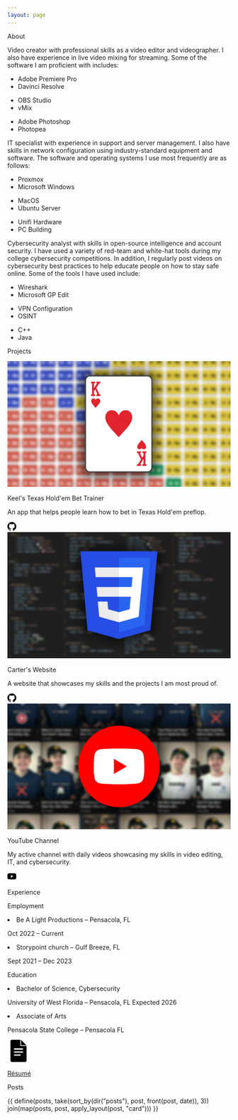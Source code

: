 ```yaml
---
layout: page
---
```


<section class="skills" id="about">
                    <div class="skillsTitle">
                        <p>
                            <span class="gradientText">About</span>
                        </p>
                    </div>
                    <div class="skill">
                        <p><span class="highlightedText">Video creator</span> with professional skills as a video editor and videographer. 
                            I also have experience in live video mixing for streaming. 
                            Some of the software I am proficient with includes:
                            </p>
                        <div class="softwareList">
                            <ul>
                                <li>Adobe Premiere Pro</li>
                                <li>Davinci Resolve</li>
                            </ul>
                            <ul>
                                <li>OBS Studio</li>
                                <li>vMix</li>
                            </ul>
                            <ul>
                                <li>Adobe Photoshop</li>
                                <li>Photopea</li>
                            </ul>
                        </div>
                    </div>
                    <div class="skill">
                        <p><span class="highlightedText">IT specialist</span> with experience in support and server management. 
                            I also have skills in network configuration using industry-standard equipment and software. 
                            The software and operating systems I use most frequently are as follows:</p>
                        <div class="softwareList">
                            <ul>
                                <li>Proxmox</li>
                                <li>Microsoft Windows</li>
                            </ul>
                            <ul>
                                <li>MacOS</li>
                                <li>Ubuntu Server</li>
                            </ul>
                            <ul>
                                <li>Unifi Hardware</li>
                                <li>PC Building</li>
                            </ul>
                        </div>
                    </div>
                    <div class="skill">
                        <p><span class="highlightedText">Cybersecurity analyst</span> with skills in open-source intelligence and account security. 
                            I have used a variety of red-team and white-hat tools during my college cybersecurity competitions. 
                            In addition, I regularly post videos on cybersecurity best practices to help educate people on how to stay safe online. 
                            Some of the tools I have used include:</p>
                        <div class="softwareList">
                            <ul>
                                <li>Wireshark</li>
                                <li>Microsoft GP Edit</li>
                            </ul>
                            <ul>
                                <li>VPN Configuration</li>
                                <li>OSINT</li>
                            </ul>
                            <ul>
                                <li>C++</li>
                                <li>Java</li>
                            </ul>
                        </div>
                    </div>
                </section>
                <section class="projectsContainer" id="projects">
                    <div class="projectsTitle">
                        <p>
                            <span class="gradientText">Projects</span>
                        </p>
                    </div>
                    <div class="projects">
                        <img src="/static/images/th_project_1.webp" alt="" class="projectThumbnail">
                        <div class="projectDetails">
                            <p class="projectTitle">
                                Keel's Texas Hold'em Bet Trainer
                            </p>
                            <p class="projectInfo">
                                An app that helps people learn how to bet in Texas Hold'em preflop.
                            </p>
                            <div class="projectLinks">
                                <a href="https://github.com/carterkeel/texas-holdem-app" target="_blank"><svg role="img" viewBox="0 0 24 24" xmlns="http://www.w3.org/2000/svg" width="20" zoomAndPan="magnify" viewbox="0 0 30 30.000001" height="20" preserveAspectRatio="xMidYMid meet" version="1.0"><title>GitHub</title><path d="M12 .297c-6.63 0-12 5.373-12 12 0 5.303 3.438 9.8 8.205 11.385.6.113.82-.258.82-.577 0-.285-.01-1.04-.015-2.04-3.338.724-4.042-1.61-4.042-1.61C4.422 18.07 3.633 17.7 3.633 17.7c-1.087-.744.084-.729.084-.729 1.205.084 1.838 1.236 1.838 1.236 1.07 1.835 2.809 1.305 3.495.998.108-.776.417-1.305.76-1.605-2.665-.3-5.466-1.332-5.466-5.93 0-1.31.465-2.38 1.235-3.22-.135-.303-.54-1.523.105-3.176 0 0 1.005-.322 3.3 1.23.96-.267 1.98-.399 3-.405 1.02.006 2.04.138 3 .405 2.28-1.552 3.285-1.23 3.285-1.23.645 1.653.24 2.873.12 3.176.765.84 1.23 1.91 1.23 3.22 0 4.61-2.805 5.625-5.475 5.92.42.36.81 1.096.81 2.22 0 1.606-.015 2.896-.015 3.286 0 .315.21.69.825.57C20.565 22.092 24 17.592 24 12.297c0-6.627-5.373-12-12-12"/></svg></a>
                            </div>
                        </div>
                    </div>
                    <div class="projects">
                        <img src="/static/images/web_project_2.webp" alt="" class="projectThumbnail">
                        <div class="projectDetails">
                            <p class="projectTitle">
                                Carter's Website
                            </p>
                            <p class="projectInfo">
                                A website that showcases my skills and the projects I am most proud of.
                            </p>
                            <div class="projectLinks">
                                <a href="https://github.com/carterkeel/website" target="_blank"><svg role="img" viewBox="0 0 24 24" xmlns="http://www.w3.org/2000/svg" width="20" zoomAndPan="magnify" viewbox="0 0 30 30.000001" height="20" preserveAspectRatio="xMidYMid meet" version="1.0"><title>GitHub</title><path d="M12 .297c-6.63 0-12 5.373-12 12 0 5.303 3.438 9.8 8.205 11.385.6.113.82-.258.82-.577 0-.285-.01-1.04-.015-2.04-3.338.724-4.042-1.61-4.042-1.61C4.422 18.07 3.633 17.7 3.633 17.7c-1.087-.744.084-.729.084-.729 1.205.084 1.838 1.236 1.838 1.236 1.07 1.835 2.809 1.305 3.495.998.108-.776.417-1.305.76-1.605-2.665-.3-5.466-1.332-5.466-5.93 0-1.31.465-2.38 1.235-3.22-.135-.303-.54-1.523.105-3.176 0 0 1.005-.322 3.3 1.23.96-.267 1.98-.399 3-.405 1.02.006 2.04.138 3 .405 2.28-1.552 3.285-1.23 3.285-1.23.645 1.653.24 2.873.12 3.176.765.84 1.23 1.91 1.23 3.22 0 4.61-2.805 5.625-5.475 5.92.42.36.81 1.096.81 2.22 0 1.606-.015 2.896-.015 3.286 0 .315.21.69.825.57C20.565 22.092 24 17.592 24 12.297c0-6.627-5.373-12-12-12"/></svg></a>
                            </div>
                        </div>
                    </div>
                    <div class="projects">
                        <img src="/static/images/yt_project_3.webp" alt="" class="projectThumbnail">
                        <div class="projectDetails">
                            <p class="projectTitle">
                                YouTube Channel
                            </p>
                            <p class="projectInfo">
                                My active channel with daily videos showcasing my skills in video editing, IT, and cybersecurity.
                            </p>
                            <div class="projectLinks">
                                <a href="https://www.youtube.com/@RandomButCool" target="_blank"><svg role="img" viewBox="0 0 24 24" xmlns="http://www.w3.org/2000/svg" width="20" zoomAndPan="magnify" viewbox="0 0 30 30.000001" height="20" preserveAspectRatio="xMidYMid meet" version="1.0"><title>YouTube</title><path d="M23.498 6.186a3.016 3.016 0 0 0-2.122-2.136C19.505 3.545 12 3.545 12 3.545s-7.505 0-9.377.505A3.017 3.017 0 0 0 .502 6.186C0 8.07 0 12 0 12s0 3.93.502 5.814a3.016 3.016 0 0 0 2.122 2.136c1.871.505 9.376.505 9.376.505s7.505 0 9.377-.505a3.015 3.015 0 0 0 2.122-2.136C24 15.93 24 12 24 12s0-3.93-.502-5.814zM9.545 15.568V8.432L15.818 12l-6.273 3.568z"/></svg></a>
                            </div>
                        </div>
                    </div>
                </section>
                <section class="experienceContainer" id="experience">
                    <div class="experienceTitle">
                        <p>
                            <span class="gradientText">Experience</span>
                        </p>
                    </div> 
                    <div class="employment">
                        <div class="employmentTitle">
                            <p>Employment</p>
                        </div>
                        <div class="employmentPlace">
                            <li>Be A Light Productions – Pensacola, FL</li>
                        </div>
                        <div class="employmentTime">
                            <p>Oct 2022 – Current</p>
                        </div>
                        <div class="employmentPlace">
                            <li>Storypoint church – Gulf Breeze, FL</li>
                        </div>
                        <div class="employmentTime">
                            <p>Sept 2021 – Dec 2023</p>
                        </div> 
                    </div>
                    <div class="education">
                        <div class="educationTitle">
                            <p>Education</p>
                        </div>
                        <div class="educationType">
                            <li>Bachelor of Science, Cybersecurity</li>
                        </div>
                        <div class="educationPlace">
                            <p>University of West Florida – Pensacola, FL Expected 2026</p>
                        </div>
                        <div class="educationType">
                            <li>Associate of Arts</li>
                        </div>
                        <div class="educationPlace">
                            <p>Pensacola State College – Pensacola FL</p>
                        </div> 
                    </div>
                    <div class="resumeContainer">
                        <a href="static/documents/carter_resume.pdf" target="_blank" class="resumeLink">
                            <svg role="img" viewBox="0 0 24 24" xmlns="http://www.w3.org/2000/svg" width="50" height="50">
                            <title>Resume</title>
                            <path d="M14.727 6.727H14V0H4.91c-.905 0-1.637.732-1.637 1.636v20.728c0 .904.732 1.636 1.636 1.636h14.182c.904 0 1.636-.732 1.636-1.636V6.727h-6zm-.545 10.455H7.09v-1.364h7.09v1.364zm2.727-3.273H7.091v-1.364h9.818v1.364zm0-3.273H7.091V9.273h9.818v1.363zM14.727 6h6l-6-6v6z"/>
                            </svg>
                            <p>Résumé</p>
                        </a>
                    </div>
                </section>
                <section class="postsContainer">
                    <div class="postsTitle">
                        <p>
                            <span class="gradientText">Posts</span>
                        </p>
                    </div>
                    <div class="posts">
                        {{ define(posts, take(sort_by(dir("posts"), post, front(post, date)), 3)) join(map(posts, post, apply_layout(post, "card"))) }}
                    </div>
                </section>
